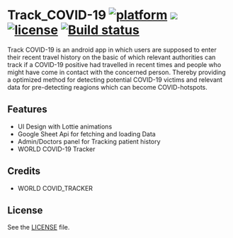 # Track_COVID-19 [![platform](https://img.shields.io/badge/platform-android-brightgreen.svg)](https://developer.android.com/index.html) <a target="_blank" href="https://android-arsenal.com/api?level=21"><img src="https://img.shields.io/badge/API-21%2B-brightgreen.svg?style=flat"></a>  [![license](https://img.shields.io/badge/license-Apache%202-green.svg)](https://github.com/duanhong169/Camera/blob/master/LICENSE) [![Build status](https://build.appcenter.ms/v0.1/apps/09612c7d-00b4-4b16-86b5-054c45d749f8/branches/master/badge)](https://appcenter.ms)

Track COVID-19 is an android app in which users are supposed to enter their recent travel history on the basic of which relevant authorities can track if a COVID-19 positive had travelled in recent times and people who might have come in contact with the concerned person.
Thereby providing a optimized method for detecting potential COVID-19 victims and relevant data for pre-detecting reagions which can become COVID-hotspots.

## Features

* UI Design with Lottie animations
* Google Sheet Api for fetching and loading Data
* Admin/Doctors panel for Tracking patient history
* WORLD COVID-19 Tracker


## Credits

* WORLD COVID_TRACKER

## License

See the [LICENSE](./LICENSE) file.
